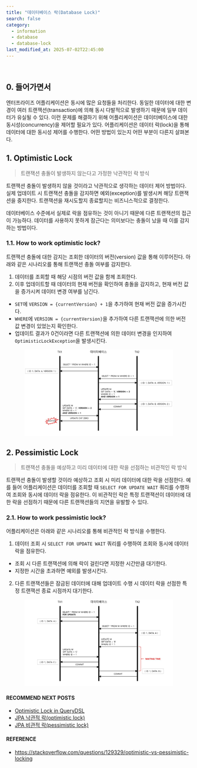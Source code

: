 ```yaml
---
title: "데이터베이스 락(Database Lock)"
search: false
category:
  - information
  - database
  - database-lock
last_modified_at: 2025-07-02T22:45:00
---
```


<br/>

## 0. 들어가면서

엔터프라이즈 어플리케이션은 동시에 많은 요청들을 처리한다. 동일한 데이터에 대한 변경이 여러 트랜잭션(transaction)에 의해 동시 다발적으로 발생하기 때문에 일부 데이터가 유실될 수 있다. 이런 문제를 해결하기 위해 어플리케이션은 데이터베이스에 대한 동시성(concurrency)을 제어할 필요가 있다. 어플리케이션은 데이터 락(lock)을 통해 데이터에 대한 동시성 제어를 수행한다. 어떤 방법이 있는지 어떤 부분이 다른지 살펴본다.

## 1. Optimistic Lock 

> 트랜잭션 충돌이 발생하지 않는다고 가정한 낙관적인 락 방식

트랜잭션 충돌이 발생하지 않을 것이라고 낙관적으로 생각하는 데이터 제어 방법이다. 실제 업데이트 시 트랜잭션 충돌을 감지하면 예외(exception)를 발생시켜 해당 트랜잭션을 중지한다. 트랜잭션을 재시도할지 종료할지는 비즈니스적으로 결정한다.

데이터베이스 수준에서 실제로 락을 점유하는 것이 아니기 때문에 다른 트랜잭션의 접근이 가능하다. 데이터를 사용하지 못하게 잠근다는 의미보다는 충돌이 났을 때 이를 감지하는 방법이다.

### 1.1. How to work optimistic lock?

트랜잭션 충돌에 대한 감지는 조회한 데이터의 버전(version) 값을 통해 이루어진다. 아래와 같은 시나리오를 통해 트랜잭션 충돌 여부를 감지한다.

1. 데이터를 조회할 때 해당 시점의 버전 값을 함께 조회한다.
2. 이후 업데이트할 때 데이터의 현재 버전을 확인하여 충돌을 감지하고, 현재 버전 값을 증가시켜 데이터 변경 여부를 남긴다. 
  - `SET`에 `VERSION = {currentVersion} + 1`을 추가하여 현재 버전 값을 증가시킨다.
  - `WHERE`에 `VERSION = {currentVersion}`을 추가하여 다른 트랜잭션에 의한 버전 값 변경이 있었는지 확인한다.
  - 업데이트 결과가 0건이라면 다른 트랜잭션에 의한 데이터 변경을 인지하여 `OptimisticLockException`을 발생시킨다.

<div align="center">
  <img src="/images/posts/2021/application-lock-mechanism-01.png" width="80%" class="image__border">
</div>

## 2. Pessimistic Lock

> 트랜잭션 충돌을 예상하고 미리 데이터에 대한 락을 선점하는 비관적인 락 방식

트랜잭션 충돌이 발생할 것이라 예상하고 조회 시 미리 데이터에 대한 락을 선점한다. 예를 들어 어플리케이션은 데이터를 조회할 때 `SELECT FOR UPDATE WAIT` 쿼리를 수행하여 조회와 동시에 데이터 락을 점유한다. 이 비관적인 락은 특정 트랜잭션이 데이터에 대한 락을 선점하기 때문에 다른 트랜잭션들의 지연을 유발할 수 있다.

### 2.1. How to work pessimistic lock?

어플리케이션은 아래와 같은 시나리오를 통해 비관적인 락 방식을 수행한다.

1. 데이터 조회 시 `SELECT FOR UPDATE WAIT` 쿼리를 수행하여 조회와 동시에 데이터 락을 점유한다.
  - 조회 시 다른 트랜잭션에 의해 락이 걸린다면 지정한 시간만큼 대기한다.
  - 지정한 시간을 초과하면 예외를 발생시킨다.
2. 다른 트랜잭션들은 잠금된 데이터에 대해 업데이트 수행 시 데이터 락을 선점한 특정 트랜잭션 종료 시점까지 대기한다.

<div align="center">
  <img src="/images/posts/2021/application-lock-mechanism-02.png" width="80%" class="image__border">
</div>

#### RECOMMEND NEXT POSTS

- [Optimistic Lock in QueryDSL][optimistic-lock-in-query-dsl-link]
- [JPA 낙관적 락(optimistic lock)][jpa-optimistic-lock-link]
- [JPA 비관적 락(pessimistic lock)][jpa-pessimitic-lock-link]

#### REFERENCE

- <https://stackoverflow.com/questions/129329/optimistic-vs-pessimistic-locking>

[jpa-optimistic-lock-link]: https://junhyunny.github.io/spring-boot/jpa/junit/jpa-optimistic-lock/
[jpa-pessimitic-lock-link]: https://junhyunny.github.io/spring-boot/jpa/junit/jpa-pessimitic-lock/
[optimistic-lock-in-query-dsl-link]: https://junhyunny.github.io/java/spring-boot/query-dsl/jpa/optimistic-lock-in-query-dsl/